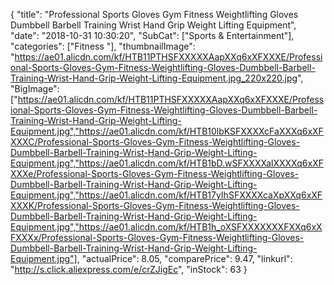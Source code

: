 {
	"title": "Professional Sports Gloves Gym Fitness Weightlifting Gloves Dumbbell Barbell Training Wrist Hand Grip Weight Lifting Equipment",
	"date": "2018-10-31 10:30:20",
	"SubCat": ["Sports & Entertainment"],
	"categories": ["Fitness "],
	"thumbnailImage": "https://ae01.alicdn.com/kf/HTB11PTHSFXXXXXAapXXq6xXFXXXE/Professional-Sports-Gloves-Gym-Fitness-Weightlifting-Gloves-Dumbbell-Barbell-Training-Wrist-Hand-Grip-Weight-Lifting-Equipment.jpg_220x220.jpg",
	"BigImage": ["https://ae01.alicdn.com/kf/HTB11PTHSFXXXXXAapXXq6xXFXXXE/Professional-Sports-Gloves-Gym-Fitness-Weightlifting-Gloves-Dumbbell-Barbell-Training-Wrist-Hand-Grip-Weight-Lifting-Equipment.jpg","https://ae01.alicdn.com/kf/HTB10lbKSFXXXXcFaXXXq6xXFXXXC/Professional-Sports-Gloves-Gym-Fitness-Weightlifting-Gloves-Dumbbell-Barbell-Training-Wrist-Hand-Grip-Weight-Lifting-Equipment.jpg","https://ae01.alicdn.com/kf/HTB1bD.wSFXXXXalXXXXq6xXFXXXe/Professional-Sports-Gloves-Gym-Fitness-Weightlifting-Gloves-Dumbbell-Barbell-Training-Wrist-Hand-Grip-Weight-Lifting-Equipment.jpg","https://ae01.alicdn.com/kf/HTB17yIhSFXXXXcaXpXXq6xXFXXXK/Professional-Sports-Gloves-Gym-Fitness-Weightlifting-Gloves-Dumbbell-Barbell-Training-Wrist-Hand-Grip-Weight-Lifting-Equipment.jpg","https://ae01.alicdn.com/kf/HTB1h_oXSFXXXXXXXFXXq6xXFXXXx/Professional-Sports-Gloves-Gym-Fitness-Weightlifting-Gloves-Dumbbell-Barbell-Training-Wrist-Hand-Grip-Weight-Lifting-Equipment.jpg"],
	"actualPrice": 8.05,
	"comparePrice": 9.47,
	"linkurl": "http://s.click.aliexpress.com/e/crZJigEc",
	"inStock": 63
}
